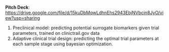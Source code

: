 **Pitch Deck**: https://drive.google.com/file/d/15kuDbMqwLdhnEhs2943EbjNVbcin8JyO/view?usp=sharing

1. Preclinical model: predicting potential surrogate biomarkers given trial parameters, trained on clinictrail.gov data
2. Adaptive clinical trial design: predicting the optimal trial parameters at each sample stage using bayesian optimization.
